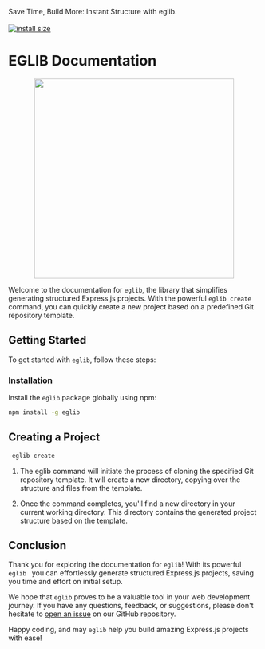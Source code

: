 Save Time, Build More: Instant Structure with eglib. <br><br>
[![install size](https://packagephobia.com/badge?p=eglib)](https://packagephobia.com/result?p=eglib)

# EGLIB Documentation

<img src="https://lh3.googleusercontent.com/fife/AKsag4NPPvuYZn2iMPFtnqYyyD8_8MX1HqBlruPq9ul-n0nUyGaz7jYCLERRhH4OSRXmeHa4O7Du1S5sITGTdRmrx7NzSX2jms7T082QbQrmwnKPUbF3gPYW_QaQ2QcmRFqIryYW6ywWNC6c2P1Eo5BSnJG0pD8-W-iHa5uhzpbIYH_vRmxgbKt3nLQe32RzShLxLAZMotvCteMXGOf2joN2GUenmTPQ3vHuAr_gT6uB4NuKwThEEbd4_by1H9RFCXxXreHi4d_lWdLNZu2JzCYTNem591k3aHCOfNsiWfy447zL91T5dYHQ7j_RKR00IZ3dnRFdrry08SWQmyFMDnTgcI5JV04Ans41VPm4nZwjeiWdB67sHQaObDp6QY1y-y06Yb9-vKpMHD9cL3ERu-XClbAzo5m16xVT6rNunvX733W_Dng3Ly5RUBOFwMDc9r4767NdvzZkno6XcphFlh5uKp_kUmco0u-n2TO6CEC-bXZcrXgnsk95Oh88odPAPbt-GzMAZ86-BwnJ51m5kOK-2Edh63-BhA_VyIV4oXaHCvZ_okCCe-QYREuMW9xGVfULClD2z33sawpBRxbOtlJhTHBIC5piJfvQ0P2_KhQpYNWTSbB_h9oE1CV3-U7oxhHdiFzMpMOPk6ZykgQg7q8QAcBTq58DbHGzvsa3t7A81ZelZxr4AzKHBisk-H5S--2a_cLUsy2zbw3BXa4PH5M1bHryXOU46ijl10m3ecNZHB11EpeS11wyUsVJHqCjhcwuwSmzQuL2bwe7i2kTY_9OcEnV8lP-e7fVqXVL0DamnvZnmG_Ji7Oj1n02rLjIKznHiLWrhAWHFyJGIXOVQA8bWs_C1v24xAvP9O7au-LO9xOsYgpVp20KiR6apLB6cnEWinLg7Gd2iOpkykW0ZHCx5yORy0-l91pRgU7g893SMiWMS1vmEHve0gw-vpzTCJyTW-JJVvF3YvNQVSpxTk5AS-25OetpB7XswV8HQXOY6-yHT6ntyKqY5BaTnB4_IPLwjiP4-8xAS5938-SWVPHffeuGl6Ci1yFOUXoGK4iyF7kzcRnJUrzVCU-xDINnt1BHvYPoH1wuBWU8_mpN1QyrLHw8dwd4mHfkbR-7OUF9c-DlAIbOBh3RKbbBPtE9NMkluU7d2zxr6u6NFhIXkjugUODtPsuIeZGOEOBO2Uu3Ls_TvrKAT8f66Wtb2sg10-NTES-RaNK2QTHwsX_uY6j2alKzO787vI58ijKDqN6x7r0HRWnvJTjV_9Jeeud3bSHu9zV3a6uMWfRsCt_5vC2FD5-SoJHQb_M2TX5LVaEt5HcMVeyYjiak3mEHuEbu-CLYOUu4yXV0cXQx-Iwcfw3Xluq73o_oS1eg7ZhRr4uPskemvqpANIV-m_DGHH68JxWy7zM-hHKDzROHriq2LccgPtAZPbOoOm8mbUpnv_4kIHM-x75_c0O3Tx8xhW8K3OBGV5NmanovnliWuB-f1OoRR7Ya-xvspaeY7LTXbRxKlVZjy7c-H-z9wKayAFovr8SKkDckygPo=w1366-h611" width="400" style="display:block; margin: 0 auto">

Welcome to the documentation for `eglib`, the library that simplifies generating structured Express.js projects. With the powerful `eglib create` command, you can quickly create a new project based on a predefined Git repository template.

## Getting Started

To get started with `eglib`, follow these steps:

### Installation

Install the `eglib` package globally using npm:

```bash
npm install -g eglib
```

## Creating a Project
  ```bash
   eglib create
   ```
   1. The eglib command will initiate the process of cloning the specified Git repository template. It will create a new directory, copying over the structure and files from the template.

2. Once the command completes, you'll find a new directory in your current working directory. This directory contains the generated project structure based on the template.

## Conclusion

Thank you for exploring the documentation for `eglib`! With its powerful `eglib `  you can effortlessly generate structured Express.js projects, saving you time and effort on initial setup.

We hope that `eglib` proves to be a valuable tool in your web development journey. If you have any questions, feedback, or suggestions, please don't hesitate to [open an issue](https://github.com/Muhammadziyo-web/eglib/issues) on our GitHub repository.

Happy coding, and may `eglib` help you build amazing Express.js projects with ease!

